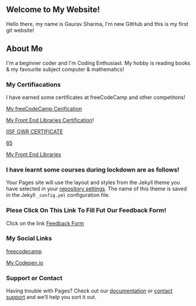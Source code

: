 ## Welcome to My Website!

Hello there, my name is Gaurav Sharma, I'm new GitHub and this is my first git website!

## About Me

I'm a beginner coder and I'm Coding Enthusiast. My hobby is reading books & my favourite subject computer & mathematics!

### My Certifiacations

I have earned some certificates at freeCodeCamp and other competitons!

[My freeCodeCamp Cerification](https://www.freecodecamp.org/certification/itsgaurav2468/responsive-web-design)

[My Front End Libraries Certification](https://www.freecodecamp.org/certification/itsgaurav2468/front-end-libraries)!

[IISF GWR CERTIFICATE](https://user-images.githubusercontent.com/85432077/121040452-89439f00-c7cf-11eb-8a17-97537ec96efd.png)

[65](https://user-images.githubusercontent.com/85432077/121150794-74afe700-c861-11eb-904e-2d40d33550c3.png)

[My Front End Libraries](https://www.freecodecamp.org/certification/itsgaurav2468/front-end-libraries)

### I have learnt some courses during lockdown are as follows!

Your Pages site will use the layout and styles from the Jekyll theme you have selected in your [repository settings](https://github.com/gaurav80484/Jr.Gaurav/settings/pages). The name of this theme is saved in the Jekyll `_config.yml` configuration file.

### Plese Click On This Link To Fill Fut Our Feedback Form!

Click on the link [Feedback Form](https://docs.google.com/forms/d/e/1FAIpQLSeMAtOxjYFjWXLhHLafL7uoCwOcxKnc5a692IqC2jWkHZ-ARQ/viewform?usp=sf_link)


### My Social Links
[freecodecamp](https://www.freecodecamp.org/itsgaurav2468)

[My Codepen.io](https://codepen.io/its_me_gaurav)

### Support or Contact

Having trouble with Pages? Check out our [documentation](https://docs.github.com/categories/github-pages-basics/) or [contact support](https://support.github.com/contact) and we’ll help you sort it out.

